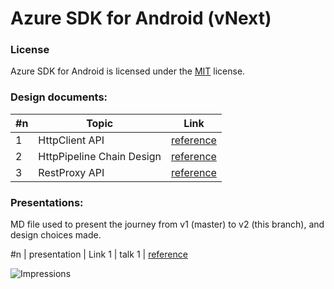 
# Azure SDK for Android (vNext)

### License

Azure SDK for Android is licensed under the [MIT](https://github.com/Azure/azure-sdk-for-android/blob/master/LICENSE.txt) license.

### Design documents:

#n | Topic | Link
-- | --- | --- 
1 | HttpClient API | [reference](https://gist.github.com/anuchandy/ce2319492824d548b5ed00a0529eb4ba)
2 | HttpPipeline Chain Design | [reference](https://gist.github.com/anuchandy/f5339a661912d766214fc37570de8c7a)
3 | RestProxy API | [reference](https://gist.github.com/anuchandy/5aa3c0f3bc164cfc6137b397c0a775ea)


### Presentations:

MD file used to present the journey from v1 (master) to v2 (this branch), and design choices made.

#n | presentation | Link
1 | talk 1 | [reference](https://gist.github.com/anuchandy/6d960e29e66d9574e7cf5c9731037cb1)

![Impressions](https://azure-sdk-impressions.azurewebsites.net/api/impressions/azure-sdk-for-java%2FREADME.png)
